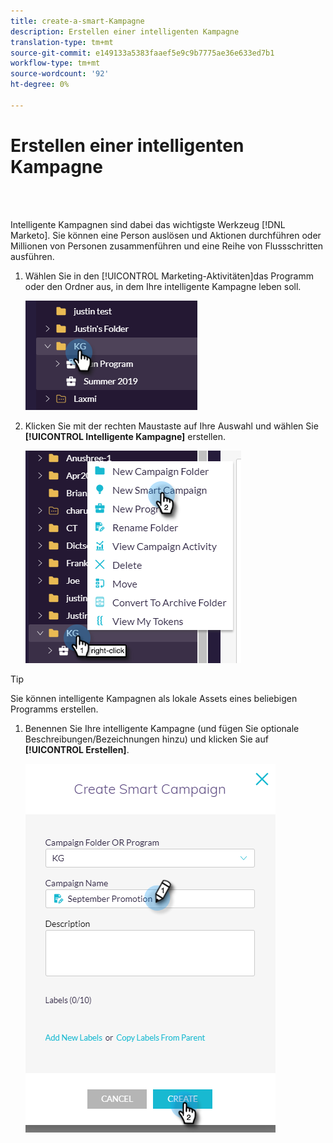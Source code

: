 ```yaml
---
title: create-a-smart-Kampagne
description: Erstellen einer intelligenten Kampagne
translation-type: tm+mt
source-git-commit: e149133a5383faaef5e9c9b7775ae36e633ed7b1
workflow-type: tm+mt
source-wordcount: '92'
ht-degree: 0%

---
```



# Erstellen einer intelligenten Kampagne

<br> 

Intelligente Kampagnen sind dabei das wichtigste Werkzeug [!DNL Marketo]. Sie können eine Person auslösen und Aktionen durchführen oder Millionen von Personen zusammenführen und eine Reihe von Flussschritten ausführen.

1. Wählen Sie in den [!UICONTROL Marketing-Aktivitäten]das Programm oder den Ordner aus, in dem Ihre intelligente Kampagne leben soll.

   ![Bild eins](/help/sky/assets/smart-campaigns/create-a-smart-campaign/create-a-smart-campaign-1.png)

1. Klicken Sie mit der rechten Maustaste auf Ihre Auswahl und wählen Sie **[!UICONTROL Intelligente Kampagne]** erstellen.

   ![Bild zwei](/help/sky/assets/smart-campaigns/create-a-smart-campaign/create-a-smart-campaign-2.png)

>[!TIP]
>
>Sie können intelligente Kampagnen als lokale Assets eines beliebigen Programms erstellen.

1. Benennen Sie Ihre intelligente Kampagne (und fügen Sie optionale Beschreibungen/Bezeichnungen hinzu) und klicken Sie auf **[!UICONTROL Erstellen]**.

   ![Bild drei](/help/sky/assets/smart-campaigns/create-a-smart-campaign/create-a-smart-campaign-3.png)
